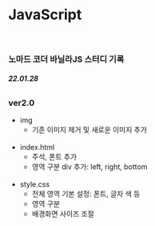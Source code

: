 # JavaScript
</br>
<h3><b>노마드 코더 바닐라JS 스터디 기록</b></h3>

<h5>22.01.28</h5>

<h2></h2>

<h3>ver2.0</h3>

* img
  * 기존 이미지 제거 및 새로운 이미지 추가
  <br>
* index.html
  * 주석, 폰트 추가
  * 영역 구분 div 추가: left, right, bottom
  <br>
* style.css
  * 전체 영역 기본 설정: 폰트, 글자 색 등
  * 영역 구분
  * 배경화면 사이즈 조절
